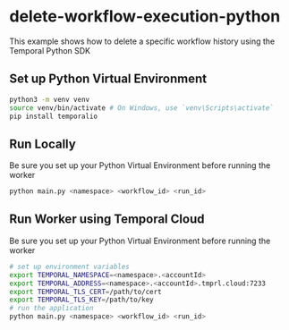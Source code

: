 # delete-workflow-execution-python
This example shows how to delete a specific workflow history using the Temporal Python SDK

## Set up Python Virtual Environment
```bash
python3 -m venv venv
source venv/bin/activate # On Windows, use `venv\Scripts\activate`
pip install temporalio
```

## Run Locally
Be sure you set up your Python Virtual Environment before running the worker

```bash
python main.py <namespace> <workflow_id> <run_id>
```

## Run Worker using Temporal Cloud
Be sure you set up your Python Virtual Environment before running the worker

```bash
# set up environment variables
export TEMPORAL_NAMESPACE=<namespace>.<accountId>
export TEMPORAL_ADDRESS=<namespace>.<accountId>.tmprl.cloud:7233
export TEMPORAL_TLS_CERT=/path/to/cert
export TEMPORAL_TLS_KEY=/path/to/key
# run the application
python main.py <namespace> <workflow_id> <run_id>
```

